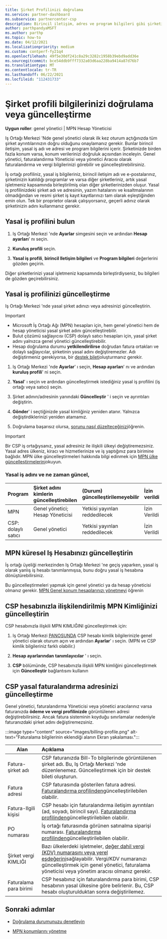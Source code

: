 ```yaml
---
title: Şirket Profilinizi doğrulama
ms.service: partner-dashboard
ms.subservice: partnercenter-csp
description: Birincil iletişim, adres ve program bilgileri gibi şirketinizin ayrıntılarını nasıl doğrulayacağınızı öğrenin. Yasal ve fatura adreslerinizi de güncelleştirebilirsiniz.
author: parthpandyaMSFT
ms.author: parthp
ms.topic: how-to
ms.date: 04/12/2021
ms.localizationpriority: medium
ms.custom: contperf-fy21q4
ms.openlocfilehash: 49f5e30df241c8a29c3282c1958b39ebd9add36e
ms.sourcegitcommit: bce54ddb9fff7332a03d6aa228ba9414a87d76b7
ms.translationtype: MT
ms.contentlocale: tr-TR
ms.lasthandoff: 06/22/2021
ms.locfileid: "112431733"
---
```

# <a name="verify-or-update-your-company-profile-information"></a>Şirket profili bilgilerinizi doğrulama veya güncelleştirme 

**Uygun roller**: genel yönetici | MPN Hesap Yöneticisi

Iş Ortağı Merkezi 'Nde genel yönetici olarak ilk kez oturum açtığınızda tüm şirket ayrıntılarınızın doğru olduğunu onaylamanız gerekir. Bunlar birincil iletişim, yasal iş adı ve adresi ve program bilgilerini içerir. Şirketinizde birden fazla konum varsa, konum verilerinizi doğruluk açısından inceleyin. Genel yönetici, faturalandırma Yöneticisi veya yönetici Aracısı olarak faturalandırma ve vergi bilgilerinizi görebilir ve güncelleştirebilirsiniz.

İş ortağı profiliniz, yasal iş bilgileriniz, birincil iletişim adı ve e-postalarınız, şirketinizin katıldığı programlar ve varsa diğer şirketleriniz, artık yasal işletmeniz kapsamında birleştirilmiş olan diğer şirketlerinizden oluşur. Yasal iş profilinizdeki şirket adı ve adresinin, yazım hatalarını ve kısaltmalarının olmadığından ve resmi şirket iş kayıt kayıtlarınızı tam olarak eşleştiğinden emin olun. Tek bir proprietor olarak çalışıyorsanız, geçerli adınız olarak şirketinizin adını kullanmanız gerekir.


## <a name="locate-the-legal-business-profile"></a>Yasal iş profilini bulun

1. Iş Ortağı Merkezi 'nde **Ayarlar** simgesini seçin ve ardından **Hesap ayarları**' nı seçin.
 
1. **Kuruluş profili** seçin. 

2. **Yasal iş profili**, **birincil Iletişim bilgileri** ve **Program bilgileri** değerlerini gözden geçirin.

Diğer şirketlerinizi yasal işletmeniz kapsamında birleştirdiyseniz, bu bilgileri de gözden geçirebilirsiniz. 

## <a name="update-your-legal-business-profile"></a>Yasal iş profilinizi güncelleştirme 

Iş Ortağı Merkezi 'nde yasal şirket adınızı veya adresinizi güncelleştirin.

>[!Important]
>- Microsoft İş Ortağı Ağı (MPN) hesapları için, hem genel yönetici hem de hesap yöneticisi yasal şirket adını güncelleştirebilir.
>- Bulut çözümü sağlayıcısı (CSP) dolaylı satıcı hesapları için, yasal şirket adını yalnızca genel yönetici güncelleştirebilir. 
>- Hesap doğrulama durumu **yetkilendirilirse** doğrudan fatura ortakları ve dolaylı sağlayıcılar, şirketinin yasal adını değiştiremezler. Adı değiştirmeniz gerekiyorsa, bir [destek bileti](https://partner.microsoft.com/dashboard/support/servicerequests/create?stage=2&topicid=eb74583c-61b3-2124-bffc-00920e0ae772)oluşturmanız gerekir.



1. Iş Ortağı Merkezi 'nde **Ayarlar**' ı seçin, **Hesap ayarları**' nı ve ardından **kuruluş profili**' ni seçin.

2. **Yasal**' ı seçin ve ardından güncelleştirmek istediğiniz yasal iş profilini (iş ortağı veya satıcı) seçin.

1. Şirket adının/adresinin yanındaki **Güncelleştir** ' i seçin ve ayrıntıları değiştirin.
 
1. **Gönder**' i seçtiğinizde yasal kimliğiniz yeniden atanır. Yalnızca değiştirdiklerinizi yeniden atamamız.

1. Doğrulama başarısız olursa, [sorunu nasıl düzelteceğinizi](verification-responses.md)öğrenin.

>[!Important]
>Bir CSP iş ortağıysanız, yasal adresiniz ile ilişkili ülkeyi değiştiremezsiniz. Yasal adres ülkeniz, kiracı ve hizmetlerinize ve iş yaptığınız para birimine bağlıdır. MPN ülke güncelleştirmeleri hakkında bilgi edinmek için  [MPN ülke güncelleştirmelerini](manage-locations.md#change-country-of-partner-global-account)okuyun.


### <a name="who-can-update-legal-business-name-and-when"></a>Yasal iş adını ve ne zaman güncel,

|**Program**|**Şirket adını kimlerin güncelleştirebilen**|**(Durum) güncelleştirilemeyebilir**|**İzin verildi**|
|---------------------|:-------------------------------|:------------|:-----------------|
MPN|Genel yönetici; Hesap Yöneticisi|Yetkisi yayınlan reddedilecek| İzin Verildi|
|CSP: dolaylı satıcı|Genel yönetici|Yetkisi yayınlan reddedilecek| İzin Verildi|


## <a name="update-your-mpn-global-business-account"></a>MPN küresel Iş Hesabınızı güncelleştirin

İş ortağı üyeliği merkezinden Iş Ortağı Merkezi 'ne geçiş yaparken, yasal iş olarak yanlış iş hesabı tanımlanmışsa, bunu doğru yasal iş hesabına dönüştürebilirsiniz.

Bu güncelleştirmeleri yapmak için genel yönetici ya da hesap yöneticisi olmanız gerekir. [MPN Genel konum hesaplarınızı yönetmeyi](manage-locations.md) öğrenin


## <a name="update-your-mpn-id-associated-with-your-csp-account"></a>CSP hesabınızla ilişkilendirilmiş MPN Kimliğinizi güncelleştirin

CSP hesabınızla ilişkili MPN KIMLIĞINI güncelleştirmek için:

1. Iş Ortağı Merkezi [PANOSUNDA](https://partner.microsoft.com/dashboard/home) CSP hesabı kimlik bilgilerinizle genel yönetici olarak oturum açın ve ardından **Ayarlar**' ı seçin. (MPN ve CSP kimlik bilgileriniz farklı olabilir.)
 
1. **Hesap ayarlarından** **tanımlayıcılar** ' ı seçin.

1. **CSP** bölümünde, CSP hesabınızla ilişkili MPN kimliğini güncelleştirmek için **Güncelleştir** bağlantısını kullanın 


## <a name="update-your-csp-legal-billing-address"></a>CSP yasal faturalandırma adresinizi güncelleştirme

Genel yönetici, faturalandırma Yöneticisi veya yönetici aracılarınız varsa faturanızda **ödeme ve vergi profilinizde** görüntülenen adresi değiştirebilirsiniz. Ancak fatura sisteminin koyduğu sınırlamalar nedeniyle faturanızdaki şirket adını değiştiremezsiniz.

:::image type="content" source="images/billing-profile.png" alt-text="Faturalama bilgilerinin eklendiği alanın Ekran yakalaması.":::

|**Alan**  |**Açıklama**|  
|---------------------|:------------------|
|Fatura-şirket adı|CSP faturanızda Bill-To bilgilerinde görüntülenen şirket adı.  Bu, Iş Ortağı Merkezi 'nde düzenlenemez.  Güncelleştirmek için bir destek bileti oluşturun.|
|Fatura adresi|CSP faturasında gösterilen fatura adresi. [Faturalandırma profilinden](https://partner.microsoft.com/dashboard/account/v3/accountsettings/billingprofile#commercial)güncelleştirilebilen olabilir.|
|Fatura-Ilgili kişisi|CSP hesabı için faturalandırma iletişim ayrıntıları (ad, soyadı, birincil sayı).  [Faturalandırma profilinden](https://partner.microsoft.com/dashboard/account/v3/accountsettings/billingprofile#commercial)güncelleştirilebilen olabilir.|
|PO numarası|İş ortağı faturasında görünen satınalma siparişi numarası. [Faturalandırma profilinden](https://partner.microsoft.com/dashboard/account/v3/accountsettings/billingprofile#commercial)güncelleştirilebilen olabilir.|
|Şirket vergi KIMLIĞI|Bazı ülkelerdeki işletmeler, [değer dahil vergi (KDV) numarasını veya yerel eşdeğerini](./organization-tax-info.md)sağlayabilir. Vergi/KDV numaranızı güncelleştirmek için genel yönetici, faturalama yöneticisi veya yönetim aracısı olmanız gerekir.|
|Faturalama para birimi|CSP hesabınız için faturalandırma para birimi, CSP hesabının yasal ülkesine göre belirlenir.  Bu, CSP hesabı oluşturulduktan sonra değiştirilemez.|

## <a name="next-steps"></a>Sonraki adımlar

- [Doğrulama durumunuzu denetleyin](verification-responses.md)

- [MPN konumlarını yönetme](manage-locations.md)